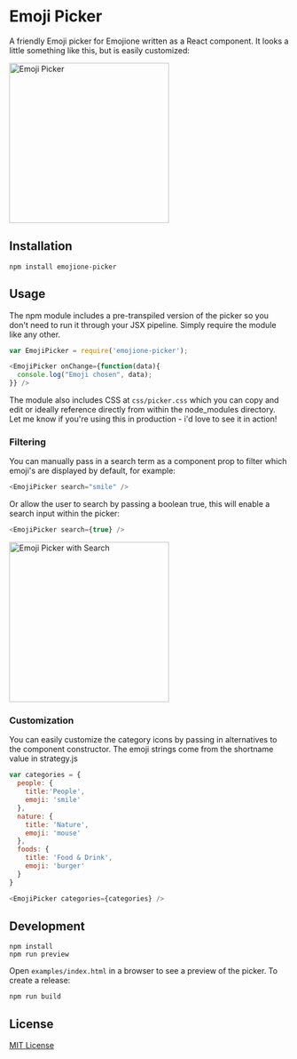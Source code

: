 # Emoji Picker

A friendly Emoji picker for Emojione written as a React component. It looks a little something like this, but is easily customized:

<img src="https://raw.githubusercontent.com/tommoor/emojione-picker/master/examples/screenshot.png" alt="Emoji Picker" style="max-width:100%;" width="288px">

## Installation

`npm install emojione-picker`


## Usage

The npm module includes a pre-transpiled version of the picker so you don't need to run it through your JSX pipeline. Simply require the module like any other.

```javascript
var EmojiPicker = require('emojione-picker');

<EmojiPicker onChange={function(data){
  console.log("Emoji chosen", data);
}} />
```

The module also includes CSS at `css/picker.css` which you can copy and edit or ideally reference directly from within the node_modules directory. Let me know if you're using this in production - i'd love to see it in action!

### Filtering

You can manually pass in a search term as a component prop to filter which emoji's are displayed by default, for example:

```javascript
<EmojiPicker search="smile" />
```

Or allow the user to search by passing a boolean true, this will enable a search input within the picker:

```javascript
<EmojiPicker search={true} />
```

<img src="https://raw.githubusercontent.com/tommoor/emojione-picker/master/examples/screenshot-search.png" alt="Emoji Picker with Search" style="max-width:100%;" width="288px">

### Customization

You can easily customize the category icons by passing in alternatives to the component constructor. The emoji strings come from the shortname value in strategy.js

```javascript
var categories = {
  people: {
    title:'People',
    emoji: 'smile'
  },
  nature: {
    title: 'Nature',
    emoji: 'mouse'
  },
  foods: {
    title: 'Food & Drink',
    emoji: 'burger'
  }
}

<EmojiPicker categories={categories} />
```

## Development

```
npm install
npm run preview
```

Open `examples/index.html` in a browser to see a preview of the picker. To create a release:

```
npm run build
```

## License

[MIT License](http://opensource.org/licenses/MIT)
